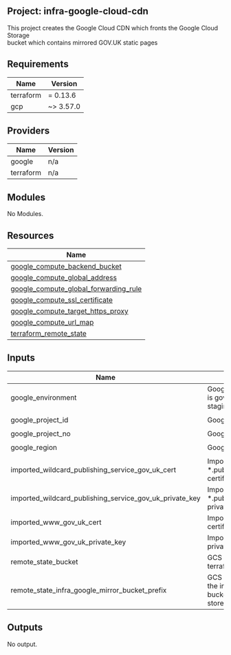 ## Project: infra-google-cloud-cdn

This project creates the Google Cloud CDN which fronts the Google Cloud Storage  
bucket which contains mirrored GOV.UK static pages

## Requirements

| Name | Version |
|------|---------|
| terraform | = 0.13.6 |
| gcp | ~> 3.57.0 |

## Providers

| Name | Version |
|------|---------|
| google | n/a |
| terraform | n/a |

## Modules

No Modules.

## Resources

| Name |
|------|
| [google_compute_backend_bucket](https://registry.terraform.io/providers/hashicorp/google/latest/docs/resources/compute_backend_bucket) |
| [google_compute_global_address](https://registry.terraform.io/providers/hashicorp/google/latest/docs/resources/compute_global_address) |
| [google_compute_global_forwarding_rule](https://registry.terraform.io/providers/hashicorp/google/latest/docs/resources/compute_global_forwarding_rule) |
| [google_compute_ssl_certificate](https://registry.terraform.io/providers/hashicorp/google/latest/docs/resources/compute_ssl_certificate) |
| [google_compute_target_https_proxy](https://registry.terraform.io/providers/hashicorp/google/latest/docs/resources/compute_target_https_proxy) |
| [google_compute_url_map](https://registry.terraform.io/providers/hashicorp/google/latest/docs/resources/compute_url_map) |
| [terraform_remote_state](https://registry.terraform.io/providers/hashicorp/terraform/latest/docs/data-sources/remote_state) |

## Inputs

| Name | Description | Type | Default | Required |
|------|-------------|------|---------|:--------:|
| google\_environment | Google environment, which is govuk environment. e.g: staging | `string` | `""` | no |
| google\_project\_id | Google project ID | `string` | `"eu-west2"` | no |
| google\_project\_no | Google project no | `number` | n/a | yes |
| google\_region | Google region the provider | `string` | `"eu-west2"` | no |
| imported\_wildcard\_publishing\_service\_gov\_uk\_cert | Imported *.publishing.service.gov.uk certificate | `string` | n/a | yes |
| imported\_wildcard\_publishing\_service\_gov\_uk\_private\_key | Imported *.publishing.service.gov.uk private key | `string` | n/a | yes |
| imported\_www\_gov\_uk\_cert | Imported www.gov.uk certificate | `string` | n/a | yes |
| imported\_www\_gov\_uk\_private\_key | Imported www.gov.uk private key | `string` | n/a | yes |
| remote\_state\_bucket | GCS bucket we store our terraform state in | `string` | n/a | yes |
| remote\_state\_infra\_google\_mirror\_bucket\_prefix | GCS bucket prefix where the infra-google-mirror-bucket state files are stored | `string` | n/a | yes |

## Outputs

No output.
